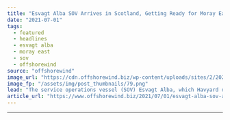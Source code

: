 ```yaml
---
title: "Esvagt Alba SOV Arrives in Scotland, Getting Ready for Moray East OWF"
date: "2021-07-01"
tags: 
  - featured
  - headlines
  - esvagt alba
  - moray east
  - sov
  - offshorewind
source: "offshorewind"
image_url: "https://cdn.offshorewind.biz/wp-content/uploads/sites/2/2021/07/01145002/Esvagt-Alba_-c-Esvagt.png"
image_fp: "/assets/img/post_thumbnails/79.png"
lead: "The service operations vessel (SOV) Esvagt Alba, which Havyard delivered to Esvagt a week"
article_url: "https://www.offshorewind.biz/2021/07/01/esvagt-alba-sov-arrives-in-scotland-getting-ready-for-moray-east-owf/"
---
```


---

